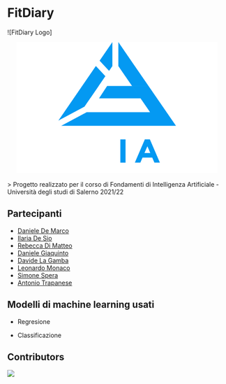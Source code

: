 # FitDiary

![FitDiary Logo]
<p align="center">
<img width="460" height="300" src="logo/blackbg/SVG/Asset 2.svg">
</p>
> Progetto realizzato per il corso di Fondamenti di Intelligenza Artificiale - Università degli studi di Salerno 2021/22

## Partecipanti

* [Daniele De Marco](https://github.com/dany98sa)
* [Ilaria De Sio](https://github.com/iladesio)
* [Rebecca Di Matteo](https://github.com/rebeccadimatteo)
* [Daniele Giaquinto](https://github.com/exSnake)
* [Davide La Gamba](https://github.com/davide-lagamba)
* [Leonardo Monaco](https://github.com/lnrdmnc)
* [Simone Spera](https://github.com/Everysimo)
* [Antonio Trapanese](https://github.com/MastAntonio)

## Modelli di machine learning usati

* Regresione

* Classificazione

## Contributors
<a href="https://github.com/rebeccadimatteo/FitDiary_FIA/graphs/contributors">
  <img src="https://contrib.rocks/image?repo=rebeccadimatteo/FitDiary_FIA" />
</a>
